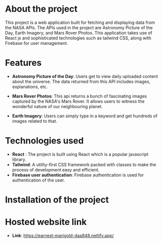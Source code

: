 # About the project

This project is a web application built for fetching and displaying data from the NASA APIs. The APIs used in the project are Astronomy Picture of the Day, Earth Imagery, and Mars Rover Photos. This application takes use of React js and sophisticated technologies such as tailwind CSS, along with Firebase for user management.

# Features

- **Astronomy Picture of the Day**: Users get to view daily uploaded content about the universe. The data returned from this API includes images, explanations, etc.

- **Mars Rover Photos**: This api returns a bunch of fascinating images captured by the NASA's Mars Rover. It allows users to witness the wonderful nature of our neighbouring planet.

- **Earth Imagery**: Users can simply type in a keyword and get hundreds of images related to that.

# Technologies used

- **React** : The project is built using React which is a popular javascript library.
- **Tailwind**: A utility-first CSS framework packed with classes to make the process of development easy and efficient.
- **Firebase user authentication**: Firebase authentication is used for authentication of the user.

# Installation of the project

# Hosted website link

- **Link**: https://earnest-marigold-daa848.netlify.app/
